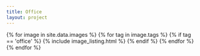 ```yaml
---
title: Office
layout: project
---
```

{% for image in site.data.images %}
    {% for tag in image.tags %}
        {% if tag == 'office' %}
            {% include image_listing.html %}
        {% endif %}
    {% endfor %}
{% endfor %}
